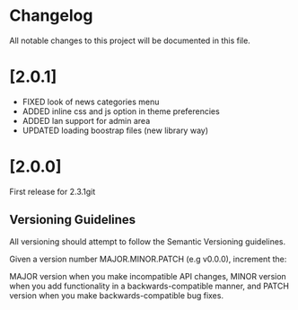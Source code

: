 
# Changelog
All notable changes to this project will be documented in this file.
 
 
# [2.0.1]  

- FIXED look of news categories menu
- ADDED inline css and js option in theme preferencies
- ADDED lan support for admin area
- UPDATED loading boostrap files (new library way)

# [2.0.0] 

First release for 2.3.1git

## Versioning Guidelines
All versioning should attempt to follow the Semantic Versioning guidelines.

Given a version number MAJOR.MINOR.PATCH (e.g v0.0.0), increment the:

MAJOR version when you make incompatible API changes,
MINOR version when you add functionality in a backwards-compatible manner, and
PATCH version when you make backwards-compatible bug fixes.